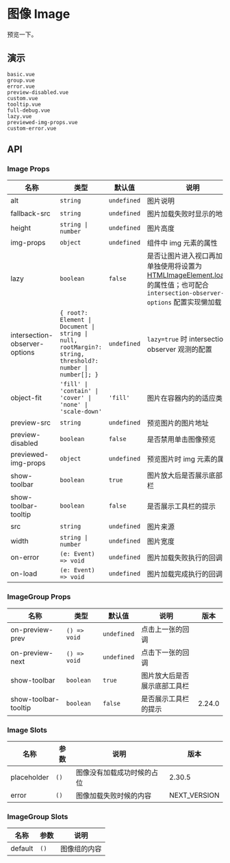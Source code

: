 # 图像 Image

预览一下。

## 演示

```demo
basic.vue
group.vue
error.vue
preview-disabled.vue
custom.vue
tooltip.vue
full-debug.vue
lazy.vue
previewed-img-props.vue
custom-error.vue
```

## API

### Image Props

| 名称 | 类型 | 默认值 | 说明 | 版本 |
| --- | --- | --- | --- | --- |
| alt | `string` | `undefined` | 图片说明 |  |
| fallback-src | `string` | `undefined` | 图片加载失败时显示的地址 |  |
| height | `string \| number` | `undefined` | 图片高度 |  |
| img-props | `object` | `undefined` | 组件中 img 元素的属性 |  |
| lazy | `boolean` | `false` | 是否让图片进入视口再加载，单独使用将设置为[HTMLImageElement.loading](https://developer.mozilla.org/en-US/docs/Web/API/HTMLImageElement/loading) 的属性值；也可配合 `intersection-observer-options` 配置实现懒加载 | 2.30.5 |
| intersection-observer-options | `{ root?: Element \| Document \| string \| null, rootMargin?: string, threshold?: number \| number[]; }` | `undefined` | `lazy=true` 时 intersection observer 观测的配置 | 2.30.5 |
| object-fit | `'fill' \| 'contain' \| 'cover' \| 'none' \| 'scale-down'` | `'fill'` | 图片在容器内的的适应类型 |  |
| preview-src | `string` | `undefined` | 预览图片的图片地址 |  |
| preview-disabled | `boolean` | `false` | 是否禁用单击图像预览 |  |
| previewed-img-props | `object` | `undefined` | 预览图片时 img 元素的属性 | 2.34.0 |
| show-toolbar | `boolean` | `true` | 图片放大后是否展示底部工具栏 |  |
| show-toolbar-tooltip | `boolean` | `false` | 是否展示工具栏的提示 | 2.24.0 |
| src | `string` | `undefined` | 图片来源 |  |
| width | `string \| number` | `undefined` | 图片宽度 |  |
| on-error | `(e: Event) => void` | `undefined` | 图片加载失败执行的回调 |  |
| on-load | `(e: Event) => void` | `undefined` | 图片加载完成执行的回调 |  |

### ImageGroup Props

| 名称 | 类型 | 默认值 | 说明 | 版本 |
| --- | --- | --- | --- | --- |
| on-preview-prev | `() => void` | `undefined` | 点击上一张的回调 |  |
| on-preview-next | `() => void` | `undefined` | 点击下一张的回调 |  |
| show-toolbar | `boolean` | `true` | 图片放大后是否展示底部工具栏 |  |
| show-toolbar-tooltip | `boolean` | `false` | 是否展示工具栏的提示 | 2.24.0 |

### Image Slots

| 名称        | 参数 | 说明                       | 版本         |
| ----------- | ---- | -------------------------- | ------------ |
| placeholder | `()` | 图像没有加载成功时候的占位 | 2.30.5       |
| error       | `()` | 图像加载失败时候的内容     | NEXT_VERSION |

### ImageGroup Slots

| 名称    | 参数 | 说明         |
| ------- | ---- | ------------ |
| default | `()` | 图像组的内容 |
